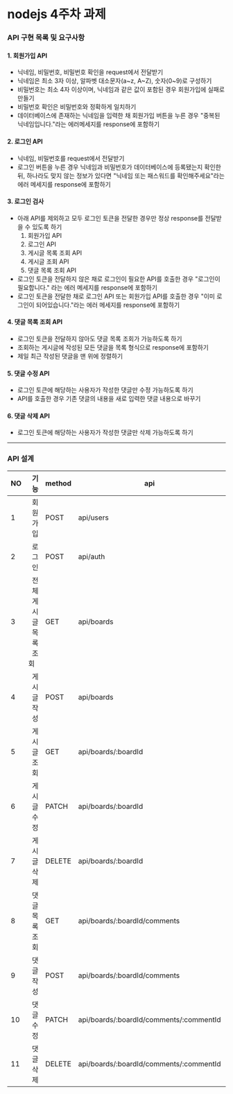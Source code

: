# nodejs 4주차 과제
### API 구현 목록 및 요구사항

#### 1. 회원가입 API
  - 닉네임, 비밀번호, 비밀번호 확인을 request에서 전달받기
  - 닉네임은 최소 3자 이상, 알파벳 대소문자(a~z, A~Z), 숫자(0~9)로 구성하기
  - 비밀번호는 최소 4자 이상이며, 닉네임과 같은 값이 포함된 경우 회원가입에 실패로 만들기
  - 비밀번호 확인은 비밀번호와 정확하게 일치하기
  - 데이터베이스에 존재하는 닉네임을 입력한 채 회원가입 버튼을 누른 경우 "중복된 닉네임입니다."라는 에러메세지를 response에 포함하기

#### 2. 로그인 API
  - 닉네임, 비밀번호를 request에서 전달받기
  - 로그인 버튼을 누른 경우 닉네임과 비밀번호가 데이터베이스에 등록됐는지 확인한 뒤, 하나라도 맞지 않는 정보가 있다면 "닉네임 또는 패스워드를 확인해주세요"라는 에러 메세지를 response에 포함하기

#### 3. 로그인 검사
  - 아래 API를 제외하고 모두 로그인 토큰을 전달한 경우만 정상 response를 전달받을 수 있도록 하기
    1) 회원가입 API
    2) 로그인 API
    3) 게시글 목록 조회 API
    4) 게시글 조회 API
    5) 댓글 목록 조회 API
  - 로그인 토큰을 전달하지 않은 채로 로그인이 필요한 API를 호출한 경우 "로그인이 필요합니다." 라는 에러 메세지를 response에 포함하기
  - 로그인 토큰을 전달한 채로 로그인 API 또는 회원가입 API를 호출한 경우 "이미 로그인이 되어있습니다."라는 에러 메세지를 response에 포함하기

#### 4. 댓글 목록 조회 API
  - 로그인 토큰을 전달하지 않아도 댓글 목록 조회가 가능하도록 하기
  - 조회하는 게시글에 작성된 모든 댓글을 목록 형식으로 response에 포함하기
  - 제일 최근 작성된 댓글을 맨 위에 정렬하기

#### 5. 댓글 수정 API
  - 로그인 토큰에 해당하는 사용자가 작성한 댓글만 수정 가능하도록 하기
  - API를 호출한 경우 기존 댓글의 내용을 새로 입력한 댓글 내용으로 바꾸기

#### 6. 댓글 삭제 API
  - 로그인 토큰에 해당하는 사용자가 작성한 댓글만 삭제 가능하도록 하기

-------------
### API 설계
|  NO  |  기능	| method | api |  request | response  |
|----	|---:	|---	|---	|---	|---	|
|   1 	|  회원가입 	|  POST 	|  api/users 	|  nickname, password, confirmPassword	|  HTTP 상태코드 및 메시지 	|
|   2  	|  로그인 	|   POST	|  api/auth 	|  nickname, password 	|  HTTP 상태코드 및 메시지 	|
|   3 	|  전체 게시글 목록 조회&nbsp;&nbsp; 	|  GET 	|  api/boards 	|  - 	|  nickname, title, content, createdAt(JSON)	|
|   4 	|  게시글 작성 	|  POST 	|   api/boards	|  title, content 	|   결과 메시지	|
|   5 	|  게시글 조회 	|   GET	|  api/boards/:boardId 	|   boardId	|  nickname, title, content, createdAt(JSON)	|
|   6 	|  게시글 수정	|  PATCH 	|   api/boards/:boardId	|  boardId, title, content 	|   HTTP 상태코드 및 메시지	|
|   7 	|  게시글 삭제 	|  DELETE 	|   api/boards/:boardId	|  boardId, title, content |  HTTP 상태코드 및 메시지 	|
|   8 	|  댓글 목록 조회 	|  GET 	|  api/boards/:boardId/comments 	|  boardId 	|  boardId, nickname, comment, createdAt(JSON) 	|
|   9 	|  댓글 작성 	|  POST 	|   api/boards/:boardId/comments	|  boardId, comment 	|   HTTP 상태코드 및 메시지	|
|  10 	|  댓글 수정 	|  PATCH 	|  api/boards/:boardId/comments/:commentId 	|  boardId, comment 	|   HTTP 상태코드 및 메시지	|
|  11  	|  댓글 삭제	|   DELETE	|  api/boards/:boardId/comments/:commentId 	|  boardId, comment	|   HTTP 상태코드 및 메시지	|
